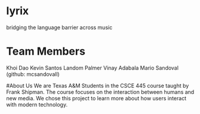 # lyrix
bridging the language barrier across music


# Team Members
Khoi Dao
Kevin Santos
Landom Palmer
Vinay Adabala
Mario Sandoval (github: mcsandovall)

#About Us
We are Texas A&M Students in the CSCE 445 course taught by Frank Shipman. The course focuses on the interaction between humans and new media. We chose this project to learn more about how users interact with modern technology.
